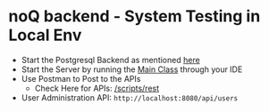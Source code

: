 # noQ backend - System Testing in Local Env
- Start the Postgresql Backend as mentioned [here](scripts%2Fdocker%2Fdb%2FREADME.md) 
- Start the Server by running the [Main Class](src%2Fmain%2Fjava%2Fcom%2Fnoq%2Fbackend%2FNoqBackendApplication.java) through your IDE
- Use Postman to Post to the APIs
  - Check Here for APIs: [/scripts/rest](scripts%2Frest)
- User Administration API:
    `http://localhost:8080/api/users`
